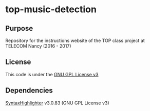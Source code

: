 # top-music-detection

## Purpose

Repository for the instructions website of the TOP class project at 
TELECOM Nancy (2016 - 2017)

## License

This code is under the [GNU GPL License v3](http://www.gnu.org/licenses/lgpl-3.0.txt)

## Dependencies

[SyntaxHighlighter](http://alexgorbatchev.com/SyntaxHighlighter/) v3.0.83 (GNU GPL License v3)
